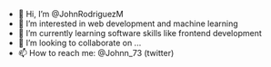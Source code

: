 - 👋 Hi, I’m @JohnRodriguezM
- 👀 I’m interested in web development and machine learning
- 🌱 I’m currently learning software skills like frontend development
- 💞️ I’m looking to collaborate on ...
- 📫 How to reach me: @Johnn_73 (twitter)

<!---
JohnRodriguezM/JohnRodriguezM is a ✨ special ✨ repository because its `README.md` (this file) appears on your GitHub profile.
You can click the Preview link to take a look at your changes.
--->
